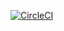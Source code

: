 [![CircleCI](https://dl.circleci.com/status-badge/img/gh/aybolali/restApi/tree/master.svg?style=svg)](https://dl.circleci.com/status-badge/redirect/gh/aybolali/restApi/tree/master)



